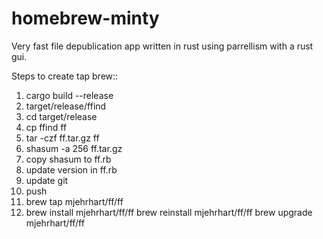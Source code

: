 # homebrew-minty
Very fast file depublication app written in rust using parrellism with a rust gui.

Steps to create tap brew::

1.  cargo build --release
2.  target/release/ffind
3.  cd target/release
4.  cp ffind ff
5.  tar -czf ff.tar.gz ff
6.  shasum -a 256 ff.tar.gz
7.  copy shasum to ff.rb
8.  update version in ff.rb
9.  update git
10. push
11. brew tap mjehrhart/ff/ff
12. brew install mjehrhart/ff/ff
    brew reinstall mjehrhart/ff/ff
    brew upgrade mjehrhart/ff/ff